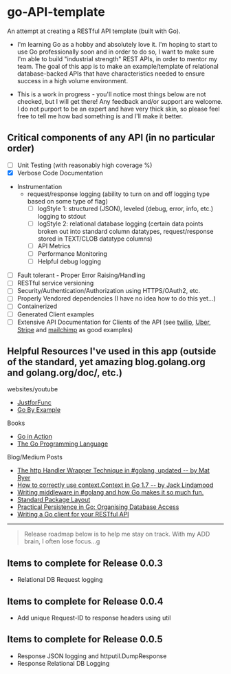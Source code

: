 # go-API-template

An attempt at creating a RESTful API template (built with Go).

- I'm learning Go as a hobby and absolutely love it.  I'm hoping to start to use Go professionally soon and in order to do so, I want to make sure I'm able to build "industrial strength" REST APIs, in order to mentor my team. The goal of this app is to make an example/template of relational database-backed APIs that have characteristics needed to ensure success in a high volume environment. 

- This is a work in progress - you'll notice most things below are not checked, but I will get there!  Any feedback and/or support are welcome. I do not purport to be an expert and have very thick skin, so please feel free to tell me how bad something is and I'll make it better.

## Critical components of any API (in no particular order)

- [ ] Unit Testing (with reasonably high coverage %)
- [x] Verbose Code Documentation
- Instrumentation
  - request/response logging (ability to turn on and off logging type based on some type of flag)
    - [ ] logStyle 1: structured (JSON), leveled (debug, error, info, etc.) logging to stdout
    - [ ] logStyle 2: relational database logging (certain data points broken out into standard column datatypes, request/response stored in TEXT/CLOB datatype columns)
    - [ ] API Metrics
    - [ ] Performance Monitoring
    - [ ] Helpful debug logging
- [ ] Fault tolerant - Proper Error Raising/Handling
- [ ] RESTful service versioning
- [ ] Security/Authentication/Authorization using HTTPS/OAuth2, etc.
- [ ] Properly Vendored dependencies (I have no idea how to do this yet...)
- [ ] Containerized
- [ ] Generated Client examples
- [ ] Extensive API Documentation for Clients of the API (see [twilio](https://www.twilio.com/docs/api/rest), [Uber](https://developer.uber.com/docs/riders/ride-requests/tutorials/api/introduction), [Stripe](https://stripe.com/docs/api/go#intro) and [mailchimp](http://developer.mailchimp.com/documentation/mailchimp/) as good examples)

## Helpful Resources I've used in this app (outside of the standard, yet amazing blog.golang.org and golang.org/doc/, etc.)

websites/youtube
- [JustforFunc](https://www.youtube.com/channel/UC_BzFbxG2za3bp5NRRRXJSw)
- [Go By Example](https://gobyexample.com/)

Books
- [Go in Action](https://www.amazon.com/Go-Action-William-Kennedy/dp/1617291781)
- [The Go Programming Language](https://www.amazon.com/Programming-Language-Addison-Wesley-Professional-Computing/dp/0134190440/ref=pd_lpo_sbs_14_t_0?_encoding=UTF8&psc=1&refRID=P9Z5CJMV36NXRZNXKG1F)

Blog/Medium Posts
- [The http Handler Wrapper Technique in #golang, updated -- by Mat Ryer](https://medium.com/@matryer/the-http-handler-wrapper-technique-in-golang-updated-bc7fbcffa702)
- [How to correctly use context.Context in Go 1.7 -- by Jack Lindamood](https://medium.com/@cep21/how-to-correctly-use-context-context-in-go-1-7-8f2c0fafdf39)
- [Writing middleware in #golang and how Go makes it so much fun.](https://medium.com/@matryer/writing-middleware-in-golang-and-how-go-makes-it-so-much-fun-4375c1246e81)
- [Standard Package Layout](https://medium.com/@benbjohnson/standard-package-layout-7cdbc8391fc1)
- [Practical Persistence in Go: Organising Database Access](http://www.alexedwards.net/blog/organising-database-access)
- [Writing a Go client for your RESTful API](https://medium.com/@marcus.olsson/writing-a-go-client-for-your-restful-api-c193a2f4998c)

----

> Release roadmap below is to help me stay on track.  With my ADD brain, I often lose focus...g

## Items to complete for Release 0.0.3

- Relational DB Request logging

## Items to complete for Release 0.0.4

- Add unique Request-ID to response headers using util

## Items to complete for Release 0.0.5

- Response JSON logging and httputil.DumpResponse
- Response Relational DB Logging